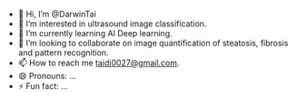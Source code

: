 - 👋 Hi, I’m @DarwinTai
- 👀 I’m interested in ultrasound image classification.
- 🌱 I’m currently learning AI Deep learning.
- 💞️ I’m looking to collaborate on image quantification of steatosis, fibrosis and pattern recognition.
- 📫 How to reach me taidi0027@gmail.com.
- 😄 Pronouns: ...
- ⚡ Fun fact: ...

<!---
DarwinTai/DarwinTai is a ✨ special ✨ repository because its `README.md` (this file) appears on your GitHub profile.
You can click the Preview link to take a look at your changes.
--->
